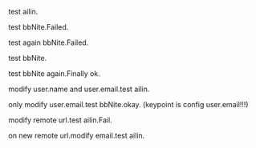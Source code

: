 test ailin.

test bbNite.Failed.

test again bbNite.Failed.

test bbNite.

test bbNite again.Finally ok.

modify user.name and user.email.test ailin.

only modify user.email.test bbNite.okay.
(keypoint is config user.email!!!)

modify remote url.test ailin.Fail.

on new remote url.modify email.test ailin.